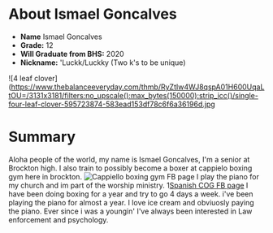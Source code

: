 # About Ismael Goncalves

- **Name** Ismael Goncalves
- **Grade:** 12
 - **Will Graduate from BHS:** 2020
- **Nickname:** 'Luckk/Luckky (Two k's to be unique)

![4 leaf clover](https://www.thebalanceeveryday.com/thmb/RyZtIw4WJ8qspA01H600UqaLtOU=/3131x3181/filters:no_upscale():max_bytes(150000):strip_icc()/single-four-leaf-clover-595723874-583ead153df78c6f6a36196d.jpg

# Summary
Aloha people of the world, my name is Ismael Goncalves, I'm a senior at Brockton high. I also train to possibly become a boxer at cappielo boxing gym here in brockton. ![Cappiello boxing gym FB page](https://www.facebook.com/CappielloBrosBoxing/) I play the piano for my church and im part of the worship ministry. 1[Spanish COG FB page](https://www.facebook.com/BrocktonSCOG/) I have been doing boxing for a year and try to go 4 days a week. i've been playing the piano for almost a year. I love ice cream and obviuosly paying the piano. Ever since i was a youngin' I've always been interested in Law enforcement and psychology.